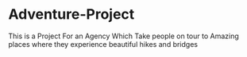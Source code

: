 # Adventure-Project
This is a Project For an Agency Which Take people on tour to Amazing places where they experience beautiful hikes and bridges
